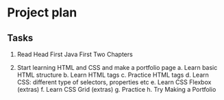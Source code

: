 # Project plan

## Tasks

1. Read Head First Java First Two Chapters

 
2. Start learning HTML and CSS and make a portfolio page
  a. Learn basic HTML structure
  b. Learn HTML tags
  c. Practice HTML tags
  d. Learn CSS: different type of selectors, properties etc
  e. Learn CSS Flexbox (extras)
  f. Learn CSS Grid (extras)
  g. Practice
  h. Try Making a Portfolio
